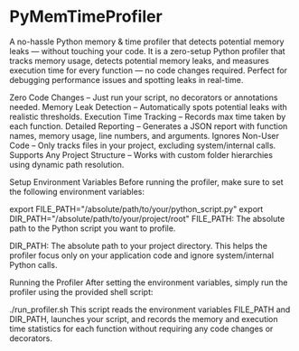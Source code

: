 # PyMemTimeProfiler
A no-hassle Python memory & time profiler that detects potential memory leaks — without touching your code.
It is a zero-setup Python profiler that tracks memory usage, detects potential memory leaks, and measures execution time for every function — no code changes required. Perfect for debugging performance issues and spotting leaks in real-time.

Zero Code Changes – Just run your script, no decorators or annotations needed.
Memory Leak Detection – Automatically spots potential leaks with realistic thresholds.
Execution Time Tracking – Records max time taken by each function.
Detailed Reporting – Generates a JSON report with function names, memory usage, line numbers, and arguments.
Ignores Non-User Code – Only tracks files in your project, excluding system/internal calls.
Supports Any Project Structure – Works with custom folder hierarchies using dynamic path resolution.

Setup Environment Variables
Before running the profiler, make sure to set the following environment variables:

export FILE_PATH="/absolute/path/to/your/python_script.py"
export DIR_PATH="/absolute/path/to/your/project/root"
FILE_PATH: The absolute path to the Python script you want to profile.

DIR_PATH: The absolute path to your project directory. This helps the profiler focus only on your application code and ignore system/internal Python calls.

Running the Profiler
After setting the environment variables, simply run the profiler using the provided shell script:

./run_profiler.sh
This script reads the environment variables FILE_PATH and DIR_PATH, launches your script, and records the memory and execution time statistics for each function without requiring any code changes or decorators.
